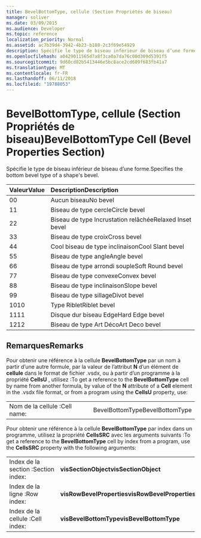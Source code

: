 ```yaml
---
title: BevelBottomType, cellule (Section Propriétés de biseau)
manager: soliver
ms.date: 03/09/2015
ms.audience: Developer
ms.topic: reference
localization_priority: Normal
ms.assetid: ac7b39d4-3942-4b23-b188-2c3f69e54929
description: Spécifie le type de biseau inférieur de biseau d’une forme.
ms.openlocfilehash: a0429011565d7a8f3ca0a7da76c08d309d5391f5
ms.sourcegitcommit: 9d60cd82b5413446e5bc8ace2cd689f683fb41a7
ms.translationtype: MT
ms.contentlocale: fr-FR
ms.lasthandoff: 06/11/2018
ms.locfileid: "19788053"
---
```

# <a name="bevelbottomtype-cell-bevel-properties-section"></a><span data-ttu-id="7fd59-103">BevelBottomType, cellule (Section Propriétés de biseau)</span><span class="sxs-lookup"><span data-stu-id="7fd59-103">BevelBottomType Cell (Bevel Properties Section)</span></span>

<span data-ttu-id="7fd59-104">Spécifie le type de biseau inférieur de biseau d’une forme.</span><span class="sxs-lookup"><span data-stu-id="7fd59-104">Specifies the bottom bevel type of a shape's bevel.</span></span>
  
|<span data-ttu-id="7fd59-105">**Valeur**</span><span class="sxs-lookup"><span data-stu-id="7fd59-105">**Value**</span></span>|<span data-ttu-id="7fd59-106">**Description**</span><span class="sxs-lookup"><span data-stu-id="7fd59-106">**Description**</span></span>|
|:-----|:-----|
|<span data-ttu-id="7fd59-107">0</span><span class="sxs-lookup"><span data-stu-id="7fd59-107">0</span></span>  <br/> |<span data-ttu-id="7fd59-108">Aucun biseau</span><span class="sxs-lookup"><span data-stu-id="7fd59-108">No bevel</span></span>  <br/> |
|<span data-ttu-id="7fd59-109">1</span><span class="sxs-lookup"><span data-stu-id="7fd59-109">1</span></span>  <br/> |<span data-ttu-id="7fd59-110">Biseau de type cercle</span><span class="sxs-lookup"><span data-stu-id="7fd59-110">Circle bevel</span></span>  <br/> |
|<span data-ttu-id="7fd59-111">2</span><span class="sxs-lookup"><span data-stu-id="7fd59-111">2</span></span>  <br/> |<span data-ttu-id="7fd59-112">Biseau de type Incrustation relâchée</span><span class="sxs-lookup"><span data-stu-id="7fd59-112">Relaxed Inset bevel</span></span>  <br/> |
|<span data-ttu-id="7fd59-113">3</span><span class="sxs-lookup"><span data-stu-id="7fd59-113">3</span></span>  <br/> |<span data-ttu-id="7fd59-114">Biseau de type croix</span><span class="sxs-lookup"><span data-stu-id="7fd59-114">Cross bevel</span></span>  <br/> |
|<span data-ttu-id="7fd59-115">4</span><span class="sxs-lookup"><span data-stu-id="7fd59-115">4</span></span>  <br/> |<span data-ttu-id="7fd59-116">Cool biseau de type inclinaison</span><span class="sxs-lookup"><span data-stu-id="7fd59-116">Cool Slant bevel</span></span>  <br/> |
|<span data-ttu-id="7fd59-117">5</span><span class="sxs-lookup"><span data-stu-id="7fd59-117">5</span></span>  <br/> |<span data-ttu-id="7fd59-118">Biseau de type angle</span><span class="sxs-lookup"><span data-stu-id="7fd59-118">Angle bevel</span></span>  <br/> |
|<span data-ttu-id="7fd59-119">6</span><span class="sxs-lookup"><span data-stu-id="7fd59-119">6</span></span>  <br/> |<span data-ttu-id="7fd59-120">Biseau de type arrondi souple</span><span class="sxs-lookup"><span data-stu-id="7fd59-120">Soft Round bevel</span></span>  <br/> |
|<span data-ttu-id="7fd59-121">7</span><span class="sxs-lookup"><span data-stu-id="7fd59-121">7</span></span>  <br/> |<span data-ttu-id="7fd59-122">Biseau de type convexe</span><span class="sxs-lookup"><span data-stu-id="7fd59-122">Convex bevel</span></span>  <br/> |
|<span data-ttu-id="7fd59-123">8</span><span class="sxs-lookup"><span data-stu-id="7fd59-123">8</span></span>  <br/> |<span data-ttu-id="7fd59-124">Biseau de type inclinaison</span><span class="sxs-lookup"><span data-stu-id="7fd59-124">Slope bevel</span></span>  <br/> |
|<span data-ttu-id="7fd59-125">9</span><span class="sxs-lookup"><span data-stu-id="7fd59-125">9</span></span>  <br/> |<span data-ttu-id="7fd59-126">Biseau de type sillage</span><span class="sxs-lookup"><span data-stu-id="7fd59-126">Divot bevel</span></span>  <br/> |
|<span data-ttu-id="7fd59-127">10</span><span class="sxs-lookup"><span data-stu-id="7fd59-127">10</span></span>  <br/> |<span data-ttu-id="7fd59-128">Type Riblet</span><span class="sxs-lookup"><span data-stu-id="7fd59-128">Riblet bevel</span></span>  <br/> |
|<span data-ttu-id="7fd59-129">11</span><span class="sxs-lookup"><span data-stu-id="7fd59-129">11</span></span>  <br/> |<span data-ttu-id="7fd59-130">Disque dur biseau Edge</span><span class="sxs-lookup"><span data-stu-id="7fd59-130">Hard Edge bevel</span></span>  <br/> |
|<span data-ttu-id="7fd59-131">12</span><span class="sxs-lookup"><span data-stu-id="7fd59-131">12</span></span>  <br/> |<span data-ttu-id="7fd59-132">Biseau de type Art Déco</span><span class="sxs-lookup"><span data-stu-id="7fd59-132">Art Deco bevel</span></span>  <br/> |
   
## <a name="remarks"></a><span data-ttu-id="7fd59-133">Remarques</span><span class="sxs-lookup"><span data-stu-id="7fd59-133">Remarks</span></span>

<span data-ttu-id="7fd59-134">Pour obtenir une référence à la cellule **BevelBottomType** par un nom à partir d’une autre formule, par la valeur de l’attribut **N** d’un élément de **cellule** dans le format de fichier .vsdx, ou à partir d’un programme à la propriété **CellsU** , utilisez :</span><span class="sxs-lookup"><span data-stu-id="7fd59-134">To get a reference to the **BevelBottomType** cell by name from another formula, by value of the **N** attribute of a **Cell** element in the .vsdx file format, or from a program using the **CellsU** property, use:</span></span> 
  
|||
|:-----|:-----|
| <span data-ttu-id="7fd59-135">Nom de la cellule :</span><span class="sxs-lookup"><span data-stu-id="7fd59-135">Cell name:</span></span>  <br/> | <span data-ttu-id="7fd59-136">BevelBottomType</span><span class="sxs-lookup"><span data-stu-id="7fd59-136">BevelBottomType</span></span>  <br/> |
   
<span data-ttu-id="7fd59-137">Pour obtenir une référence à la cellule **BevelBottomType** par index dans un programme, utilisez la propriété **CellsSRC** avec les arguments suivants :</span><span class="sxs-lookup"><span data-stu-id="7fd59-137">To get a reference to the **BevelBottomType** cell by index from a program, use the **CellsSRC** property with the following arguments:</span></span> 
  
|||
|:-----|:-----|
| <span data-ttu-id="7fd59-138">Index de la section :</span><span class="sxs-lookup"><span data-stu-id="7fd59-138">Section index:</span></span>  <br/> |<span data-ttu-id="7fd59-139">**visSectionObject**</span><span class="sxs-lookup"><span data-stu-id="7fd59-139">**visSectionObject**</span></span> <br/> |
| <span data-ttu-id="7fd59-140">Index de la ligne :</span><span class="sxs-lookup"><span data-stu-id="7fd59-140">Row index:</span></span>  <br/> |<span data-ttu-id="7fd59-141">**visRowBevelProperties**</span><span class="sxs-lookup"><span data-stu-id="7fd59-141">**visRowBevelProperties**</span></span> <br/> |
| <span data-ttu-id="7fd59-142">Index de la cellule :</span><span class="sxs-lookup"><span data-stu-id="7fd59-142">Cell index:</span></span>  <br/> |<span data-ttu-id="7fd59-143">**visBevelBottomType**</span><span class="sxs-lookup"><span data-stu-id="7fd59-143">**visBevelBottomType**</span></span> <br/> |
   

